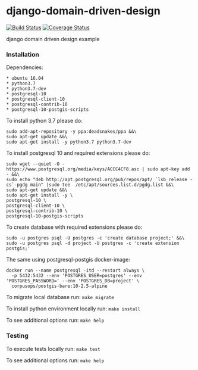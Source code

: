 # django-domain-driven-design
[![Build Status](https://travis-ci.org/ihor-nahuliak/django-domain-driven-design.svg?branch=master)](https://travis-ci.org/ihor-nahuliak/django-domain-driven-design)
[![Coverage Status](https://coveralls.io/repos/github/ihor-nahuliak/django-domain-driven-design/badge.svg)](https://coveralls.io/github/ihor-nahuliak/django-domain-driven-design)

django domain driven design example


### Installation

Dependencies:

    * ubuntu 16.04
    * python3.7
    * python3.7-dev
    * postgresql-10
    * postgresql-client-10
    * postgresql-contrib-10
    * postgresql-10-postgis-scripts

To install python 3.7 please do:
```shell script
sudo add-apt-repository -y ppa:deadsnakes/ppa &&\
sudo apt-get update &&\
sudo apt-get install -y python3.7 python3.7-dev
```

To install postgresql 10 and required extensions please do:
```shell script
sudo wget --quiet -O - https://www.postgresql.org/media/keys/ACCC4CF8.asc | sudo apt-key add - &&\
sudo echo "deb http://apt.postgresql.org/pub/repos/apt/ `lsb_release -cs`-pgdg main" |sudo tee  /etc/apt/sources.list.d/pgdg.list &&\
sudo apt-get update &&\
sudo apt-get install -y \
postgresql-10 \
postgresql-client-10 \
postgresql-contrib-10 \
postgresql-10-postgis-scripts
```

To create database with required extensions please do:
```shell script
sudo -u postgres psql -U postgres -c 'create database project;' &&\
sudo -u postgres psql -d project -U postgres -c 'create extension postgis;'
```

The same using postgresql-postgis docker-image:
```shell script
docker run --name postgresql -itd --restart always \
  -p 5432:5432 --env 'POSTGRES_USER=postgres' --env 'POSTGRES_PASSWORD=' --env 'POSTGRES_DB=project' \
  corpusops/postgis-bare:10-2.5-alpine
```

To migrate local database run: ```make migrate```

To install python environment locally run: ```make install```

To see additional options run: ```make help```


### Testing

To execute tests locally run: ```make test```

To see additional options run: ```make help```
